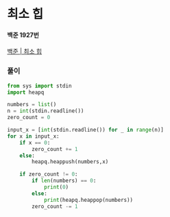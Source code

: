 # 최소 힙
#### 백준 1927번
[백준 | 최소 힙](https://www.acmicpc.net/problem/1927)
### 풀이
```python
from sys import stdin
import heapq

numbers = list()
n = int(stdin.readline())
zero_count = 0

input_x = [int(stdin.readline()) for _ in range(n)]
for x in input_x:
    if x == 0:
        zero_count += 1
    else:
        heapq.heappush(numbers,x)

    if zero_count != 0:
        if len(numbers) == 0:
            print(0)
        else:
            print(heapq.heappop(numbers))
        zero_count -= 1

```
